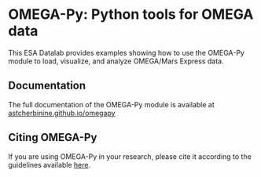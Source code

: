 # OMEGA-Py: Python tools for OMEGA data
This ESA Datalab provides examples showing how to use the OMEGA-Py module to load, visualize, and analyze OMEGA/Mars Express data.

## Documentation
The full documentation of the OMEGA-Py module is available at [astcherbinine.github.io/omegapy](https://astcherbinine.github.io/omegapy/)

## Citing OMEGA-Py
If you are using OMEGA-Py in your research, please cite it according to the guidelines available [here](https://astcherbinine.github.io/omegapy/credits/).
